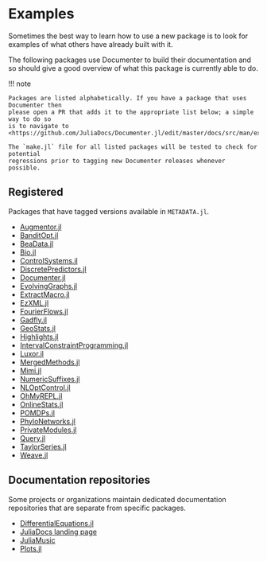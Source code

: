 # Examples

Sometimes the best way to learn how to use a new package is to look for
examples of what others have already built with it.

The following packages use Documenter to build their documentation and so
should give a good overview of what this package is currently able to do.

!!! note

    Packages are listed alphabetically. If you have a package that uses Documenter then
    please open a PR that adds it to the appropriate list below; a simple way to do so
    is to navigate to
    <https://github.com/JuliaDocs/Documenter.jl/edit/master/docs/src/man/examples.md>.

    The `make.jl` file for all listed packages will be tested to check for potential
    regressions prior to tagging new Documenter releases whenever possible.

## Registered

Packages that have tagged versions available in `METADATA.jl`.

- [Augmentor.jl](https://evizero.github.io/Augmentor.jl/)
- [BanditOpt.jl](https://v-i-s-h.github.io/BanditOpt.jl/stable/)
- [BeaData.jl](https://stephenbnicar.github.io/BeaData.jl/stable/)
- [Bio.jl](https://biojulia.net/Bio.jl/stable/)
- [ControlSystems.jl](http://juliacontrol.github.io/ControlSystems.jl/stable/)
- [DiscretePredictors.jl](https://github.com/v-i-s-h/DiscretePredictors.jl)
- [Documenter.jl](https://juliadocs.github.io/Documenter.jl/stable/)
- [EvolvingGraphs.jl](https://etymoio.github.io/EvolvingGraphs.jl/stable/)
- [ExtractMacro.jl](https://carlobaldassi.github.io/ExtractMacro.jl/stable/)
- [EzXML.jl](https://bicycle1885.github.io/EzXML.jl/stable/)
- [FourierFlows.jl](https://FourierFlows.github.io/FourierFlows.jl/stable/)
- [Gadfly.jl](http://gadflyjl.org/stable/)
- [GeoStats.jl](http://juliohm.github.io/GeoStats.jl/stable/)
- [Highlights.jl](https://juliadocs.github.io/Highlights.jl/stable/)
- [IntervalConstraintProgramming.jl](https://juliaintervals.github.io/IntervalConstraintProgramming.jl/stable/)
- [Luxor.jl](https://juliagraphics.github.io/Luxor.jl/stable/)
- [MergedMethods.jl](https://michaelhatherly.github.io/MergedMethods.jl/stable/)
- [Mimi.jl](https://www.mimiframework.org/Mimi.jl/stable/)
- [NumericSuffixes.jl](https://michaelhatherly.github.io/NumericSuffixes.jl/stable/)
- [NLOptControl.jl](https://huckl3b3rry87.github.io/MPCDocs.jl/stable/)
- [OhMyREPL.jl](https://github.com/KristofferC/OhMyREPL.jl)
- [OnlineStats.jl](https://joshday.github.io/OnlineStats.jl/stable/)
- [POMDPs.jl](http://juliapomdp.github.io/POMDPs.jl/stable/)
- [PhyloNetworks.jl](http://crsl4.github.io/PhyloNetworks.jl/stable/)
- [PrivateModules.jl](https://michaelhatherly.github.io/PrivateModules.jl/stable/)
- [Query.jl](http://www.queryverse.org/Query.jl/stable/)
- [TaylorSeries.jl](http://www.juliadiff.org/TaylorSeries.jl/stable/)
- [Weave.jl](http://weavejl.mpastell.com/stable/)

## Documentation repositories

Some projects or organizations maintain dedicated documentation repositories that are
separate from specific packages.

- [DifferentialEquations.jl](http://docs.juliadiffeq.org/latest/)
- [JuliaDocs landing page](https://juliadocs.github.io/latest/)
- [JuliaMusic](https://juliamusic.github.io/JuliaMusic_documentation.jl/latest/)
- [Plots.jl](https://docs.juliaplots.org/latest/)

